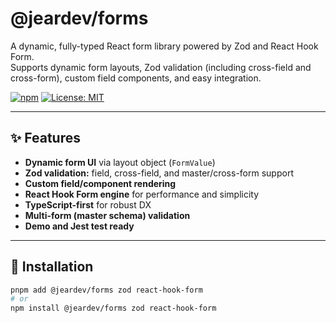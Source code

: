 # @jeardev/forms

A dynamic, fully-typed React form library powered by Zod and React Hook Form.  
Supports dynamic form layouts, Zod validation (including cross-field and cross-form), custom field components, and easy integration.

[![npm](https://img.shields.io/npm/v/@jeardev/forms.svg)](https://npmjs.com/package/@jeardev/forms)
[![License: MIT](https://img.shields.io/badge/license-MIT-blue.svg)](LICENSE)

---

## ✨ Features

- **Dynamic form UI** via layout object (`FormValue`)
- **Zod validation:** field, cross-field, and master/cross-form support
- **Custom field/component rendering**
- **React Hook Form engine** for performance and simplicity
- **TypeScript-first** for robust DX
- **Multi-form (master schema) validation**
- **Demo and Jest test ready**

---

## 🚀 Installation

```bash
pnpm add @jeardev/forms zod react-hook-form
# or
npm install @jeardev/forms zod react-hook-form
